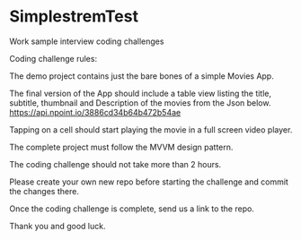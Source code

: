 # SimplestremTest
Work sample interview coding challenges

Coding challenge rules:

The demo project contains just the bare bones of a simple Movies App.


The final version of the App should include a table view listing the title, subtitle, thumbnail and Description of the movies from the Json below.
https://api.npoint.io/3886cd34b64b472b54ae

Tapping on a cell should start playing the movie in a full screen video player.

The complete project must follow the MVVM design pattern.
 
The coding challenge should not take more than 2 hours.

Please create your own new repo before starting the challenge and commit the changes there.

Once the coding challenge is complete, send us a link to the repo.

Thank you and good luck.

